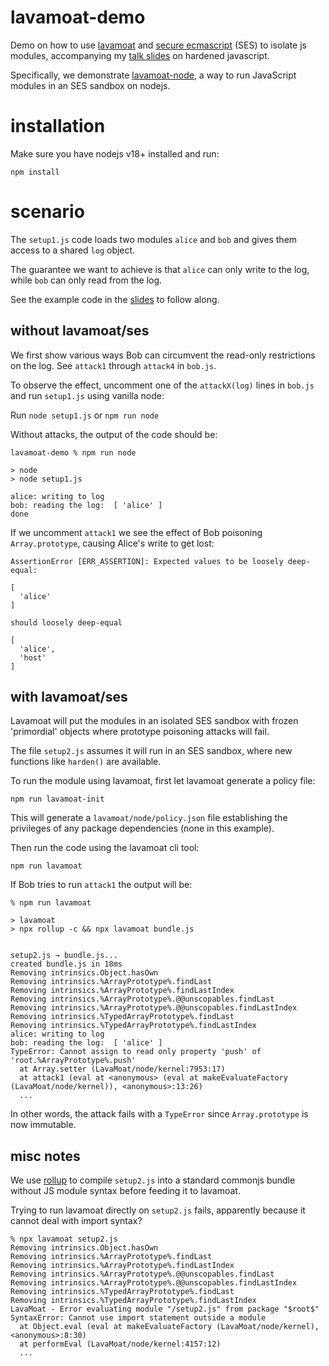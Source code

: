 # lavamoat-demo

Demo on how to use [lavamoat](https://github.com/LavaMoat/LavaMoat/) and [secure ecmascript](https://github.com/endojs/endo/tree/master/packages/ses) (SES) to isolate js modules, accompanying my [talk slides](https://tvcutsem.github.io/assets/HardenedJS_BlueLava2022.pdf) on hardened javascript.

Specifically, we demonstrate [lavamoat-node](https://github.com/LavaMoat/LavaMoat/tree/main/packages/node), a way to run JavaScript modules in an SES sandbox on nodejs.

# installation

Make sure you have nodejs v18+ installed and run:

```
npm install
```

# scenario

The `setup1.js` code loads two modules `alice` and `bob` and gives them access to a shared `log` object.

The guarantee we want to achieve is that `alice` can only write to the log, while `bob` can only read from the log.

See the example code in the [slides](https://tvcutsem.github.io/assets/HardenedJS_BlueLava2022.pdf) to follow along.

## without lavamoat/ses

We first show various ways Bob can circumvent the read-only restrictions on the log. See `attack1` through `attack4` in `bob.js`.

To observe the effect, uncomment one of the `attackX(log)` lines in `bob.js` and run `setup1.js` using vanilla node:

Run `node setup1.js` or `npm run node`

Without attacks, the output of the code should be:

```
lavamoat-demo % npm run node

> node
> node setup1.js

alice: writing to log
bob: reading the log:  [ 'alice' ]
done
```

If we uncomment `attack1` we see the effect of Bob poisoning `Array.prototype`, causing Alice's write to get lost:

```
AssertionError [ERR_ASSERTION]: Expected values to be loosely deep-equal:

[
  'alice'
]

should loosely deep-equal

[
  'alice',
  'host'
]
```

## with lavamoat/ses

Lavamoat will put the modules in an isolated SES sandbox with frozen 'primordial' objects where prototype poisoning attacks will fail.

The file `setup2.js` assumes it will run in an SES sandbox, where new functions like `harden()` are available.

To run the module using lavamoat, first let lavamoat generate a policy file:

```
npm run lavamoat-init
```

This will generate a `lavamoat/node/policy.json` file establishing the privileges of any package dependencies (none in this example).

Then run the code using the lavamoat cli tool:

```
npm run lavamoat
```

If Bob tries to run `attack1` the output will be:

```
% npm run lavamoat

> lavamoat
> npx rollup -c && npx lavamoat bundle.js


setup2.js → bundle.js...
created bundle.js in 18ms
Removing intrinsics.Object.hasOwn
Removing intrinsics.%ArrayPrototype%.findLast
Removing intrinsics.%ArrayPrototype%.findLastIndex
Removing intrinsics.%ArrayPrototype%.@@unscopables.findLast
Removing intrinsics.%ArrayPrototype%.@@unscopables.findLastIndex
Removing intrinsics.%TypedArrayPrototype%.findLast
Removing intrinsics.%TypedArrayPrototype%.findLastIndex
alice: writing to log
bob: reading the log:  [ 'alice' ]
TypeError: Cannot assign to read only property 'push' of 'root.%ArrayPrototype%.push'
  at Array.setter (LavaMoat/node/kernel:7953:17)
  at attack1 (eval at <anonymous> (eval at makeEvaluateFactory (LavaMoat/node/kernel)), <anonymous>:13:26)
  ...
```

In other words, the attack fails with a `TypeError` since `Array.prototype` is now immutable.

## misc notes

We use [rollup](https://rollupjs.org/guide/en/) to compile `setup2.js` into a standard commonjs bundle without JS module syntax before feeding it to lavamoat.

Trying to run lavamoat directly on `setup2.js` fails, apparently because it cannot deal with import syntax?

```
% npx lavamoat setup2.js
Removing intrinsics.Object.hasOwn
Removing intrinsics.%ArrayPrototype%.findLast
Removing intrinsics.%ArrayPrototype%.findLastIndex
Removing intrinsics.%ArrayPrototype%.@@unscopables.findLast
Removing intrinsics.%ArrayPrototype%.@@unscopables.findLastIndex
Removing intrinsics.%TypedArrayPrototype%.findLast
Removing intrinsics.%TypedArrayPrototype%.findLastIndex
LavaMoat - Error evaluating module "/setup2.js" from package "$root$" 
SyntaxError: Cannot use import statement outside a module
  at Object.eval (eval at makeEvaluateFactory (LavaMoat/node/kernel), <anonymous>:8:30)
  at performEval (LavaMoat/node/kernel:4157:12)
  ...
```